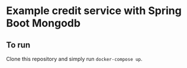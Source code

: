 # Example credit service with Spring Boot Mongodb

## To run
Clone this repository and simply run `docker-compose up`.
